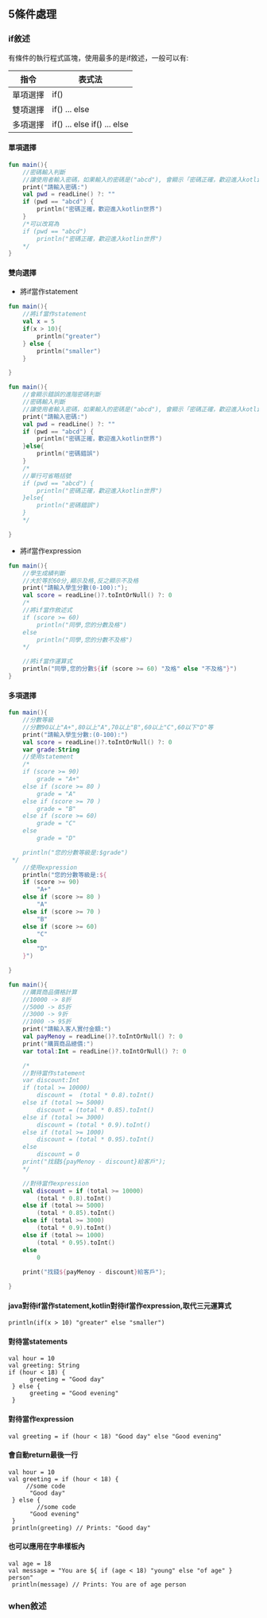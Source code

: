 ## 5條件處理
### if敘述
有條件的執行程式區塊，使用最多的是if敘述，一般可以有:  

指令  |  表式法
---- | ----
單項選擇 | if()
雙項選擇 | if() ... else
多項選擇 | if() ... else if() ... else

#### 單項選擇
```kotlin
fun main(){
    //密碼輸入判斷
    //讓使用者輸入密碼，如果輸入的密碼是("abcd"), 會顯示「密碼正確，歡迎進入kotlin世界」, 如果密錯誤,不做任何動作
    print("請輸入密碼:")
    val pwd = readLine() ?: ""
    if (pwd == "abcd") {
        println("密碼正確，歡迎進入kotlin世界")
    }
    /*可以改寫為
    if (pwd == "abcd")
        println("密碼正確，歡迎進入kotlin世界")
    */
}
```

#### 雙向選擇
* 將if當作statement  

```kotlin	
fun main(){
    //將if當作statement
    val x = 5
    if(x > 10){
        println("greater")
    } else {
        println("smaller")
    }

}
```
```kotlin
fun main(){
    //會顯示錯誤的進階密碼判斷
    //密碼輸入判斷
    //讓使用者輸入密碼，如果輸入的密碼是("abcd"), 會顯示「密碼正確，歡迎進入kotlin世界」, 如果密錯誤,顯示「密碼錯誤」
    print("請輸入密碼:")
    val pwd = readLine() ?: ""
    if (pwd == "abcd") {
        println("密碼正確，歡迎進入kotlin世界")
    }else{
        println("密碼錯誤")
    }
    /*
    //單行可省略括號
    if (pwd == "abcd") {
        println("密碼正確，歡迎進入kotlin世界")
    }else{
        println("密碼錯誤")
    }
    */

}
```
* 將if當作expression  

```kotlin
fun main(){
    //學生成績判斷
    //大於等於60分,顯示及格,反之顯示不及格
    print("請輸入學生分數(0-100):");
    val score = readLine()?.toIntOrNull() ?: 0
    /*
    //將if當作敘述式
    if (score >= 60)
        println("同學,您的分數及格")
    else
        println("同學,您的分數不及格")
    */

    //將if當作運算式
    println("同學,您的分數${if (score >= 60) "及格" else "不及格"}")
}
```
#### 多項選擇  
```kotlin
fun main(){
    //分數等級
    //分數90以上"A+",80以上"A",70以上"B",60以上"C",60以下"D"等
    print("請輸入學生分數:(0-100):")
    val score = readLine()?.toIntOrNull() ?: 0
    var grade:String
    //使用statement
    /*
    if (score >= 90)
        grade = "A+"
    else if (score >= 80 )
        grade = "A"
    else if (score >= 70 )
        grade = "B"
    else if (score >= 60)
        grade = "C"
    else
        grade = "D"

    println("您的分數等級是:$grade")
 */
    //使用expression
    println("您的分數等級是:${
    if (score >= 90)
        "A+"
    else if (score >= 80 )
        "A"
    else if (score >= 70 )
        "B"
    else if (score >= 60)
        "C"
    else
        "D"
    }")

}
```

```kotlin
fun main(){
    //購買商品價格計算
    //10000 -> 8折
    //5000 -> 85折
    //3000 -> 9折
    //1000 -> 95折
    print("請輸入客人實付金額:")
    val payMenoy = readLine()?.toIntOrNull() ?: 0
    print("購買商品總價:")
    var total:Int = readLine()?.toIntOrNull() ?: 0

    /*
    //對待當作statement
    var discount:Int
    if (total >= 10000)
        discount =  (total * 0.8).toInt()
    else if (total >= 5000)
        discount = (total * 0.85).toInt()
    else if (total >= 3000)
        discount = (total * 0.9).toInt()
    else if (total >= 1000)
        discount = (total * 0.95).toInt()
    else
        discount = 0
    print("找錢${payMenoy - discount}給客戶");
    */

    //對待當作expression
    val discount = if (total >= 10000)
        (total * 0.8).toInt()
    else if (total >= 5000)
        (total * 0.85).toInt()
    else if (total >= 3000)
        (total * 0.9).toInt()
    else if (total >= 1000)
        (total * 0.95).toInt()
    else
        0
    
    print("找錢${payMenoy - discount}給客戶");

}
```
	
#### java對待if當作statement,kotlin對待if當作expression,取代三元運算式
	println(if(x > 10) "greater" else "smaller")
	
#### 對待當statements
	val hour = 10
	val greeting: String
	if (hour < 18) {
	      greeting = "Good day"
	 } else {
	      greeting = "Good evening"
	 }
	 
#### 對待當作expression
	val greeting = if (hour < 18) "Good day" else "Good evening"

#### 會自動return最後一行
	val hour = 10
	val greeting = if (hour < 18) {
	     //some code
	      "Good day"
	 } else {
			//some code
	      "Good evening"
	 }
	 println(greeting) // Prints: "Good day"


#### 也可以應用在字串樣板內
	val age = 18
	val message = "You are ${ if (age < 18) "young" else "of age" } person"
	 println(message) // Prints: You are of age person

### when敘述